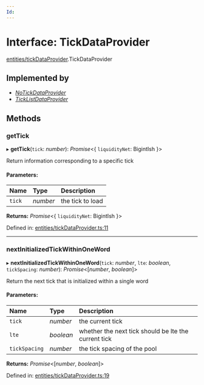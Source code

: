 ```yaml
---
Id: 
---
```


# Interface: TickDataProvider

[entities/tickDataProvider](../modules/entities_tickdataprovider.md).TickDataProvider

## Implemented by

* [*NoTickDataProvider*](../classes/entities_tickdataprovider.notickdataprovider.md)
* [*TickListDataProvider*](../classes/entities_ticklistdataprovider.ticklistdataprovider.md)

## Methods

### getTick

▸ **getTick**(`tick`: *number*): *Promise*<{ `liquidityNet`: BigintIsh  }\>

Return information corresponding to a specific tick

#### Parameters:

| Name | Type | Description |
| :------ | :------ | :------ |
| `tick` | *number* | the tick to load |

**Returns:** *Promise*<{ `liquidityNet`: BigintIsh  }\>

Defined in: [entities/tickDataProvider.ts:11](https://github.com/Uniswap/uniswap-v3-sdk/blob/4a7e393/src/entities/tickDataProvider.ts#L11)

___

### nextInitializedTickWithinOneWord

▸ **nextInitializedTickWithinOneWord**(`tick`: *number*, `lte`: *boolean*, `tickSpacing`: *number*): *Promise*<[*number*, *boolean*]\>

Return the next tick that is initialized within a single word

#### Parameters:

| Name | Type | Description |
| :------ | :------ | :------ |
| `tick` | *number* | the current tick |
| `lte` | *boolean* | whether the next tick should be lte the current tick |
| `tickSpacing` | *number* | the tick spacing of the pool |

**Returns:** *Promise*<[*number*, *boolean*]\>

Defined in: [entities/tickDataProvider.ts:19](https://github.com/Uniswap/uniswap-v3-sdk/blob/4a7e393/src/entities/tickDataProvider.ts#L19)
